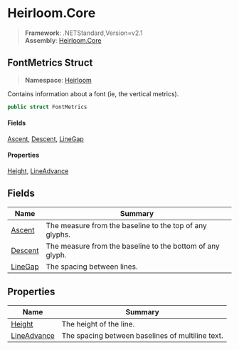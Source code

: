 # Heirloom.Core

> **Framework**: .NETStandard,Version=v2.1  
> **Assembly**: [Heirloom.Core][0]  

## FontMetrics Struct

> **Namespace**: [Heirloom][0]  

Contains information about a font (ie, the vertical metrics).

```cs
public struct FontMetrics
```

#### Fields

[Ascent][1], [Descent][2], [LineGap][3]

#### Properties

[Height][4], [LineAdvance][5]

## Fields

| Name         | Summary                                                   |
|--------------|-----------------------------------------------------------|
| [Ascent][1]  | The measure from the baseline to the top of any glyphs.   |
| [Descent][2] | The measure from the baseline to the bottom of any glyph. |
| [LineGap][3] | The spacing between lines.                                |

## Properties

| Name             | Summary                                          |
|------------------|--------------------------------------------------|
| [Height][4]      | The height of the line.                          |
| [LineAdvance][5] | The spacing between baselines of multiline text. |

[0]: ../../Heirloom.Core.md
[1]: FontMetrics/Ascent.md
[2]: FontMetrics/Descent.md
[3]: FontMetrics/LineGap.md
[4]: FontMetrics/Height.md
[5]: FontMetrics/LineAdvance.md
